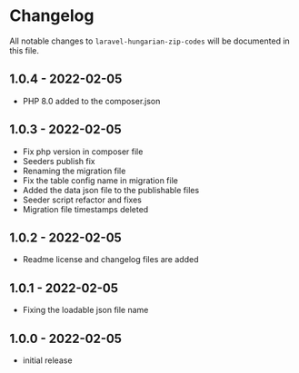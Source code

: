 # Changelog

All notable changes to `laravel-hungarian-zip-codes` will be documented in this file.

## 1.0.4 - 2022-02-05

- PHP 8.0 added to the composer.json

## 1.0.3 - 2022-02-05

- Fix php version in composer file
- Seeders publish fix
- Renaming the migration file
- Fix the table config name in migration file
- Added the data json file to the publishable files
- Seeder script refactor and fixes
- Migration file timestamps deleted

## 1.0.2 - 2022-02-05

- Readme license and changelog files are added

## 1.0.1 - 2022-02-05

- Fixing the loadable json file name

## 1.0.0 - 2022-02-05

- initial release